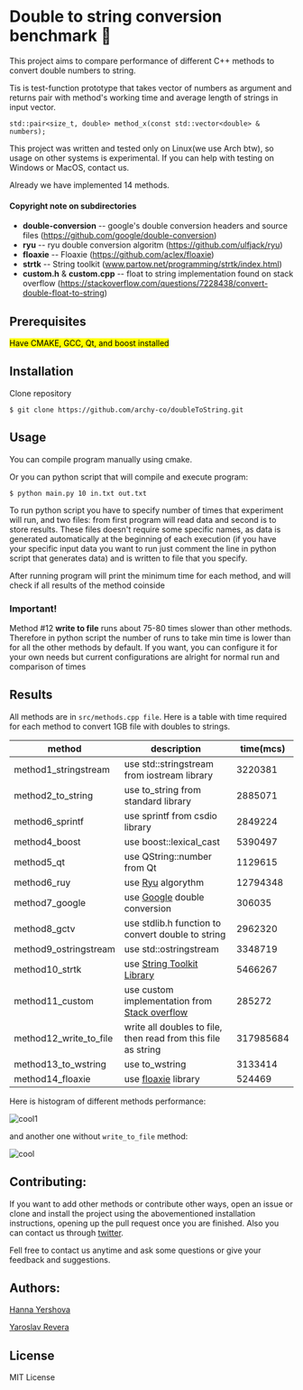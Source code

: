 # Double to string conversion benchmark 🧐

This project aims to compare performance of different C++ methods to convert double numbers to string.

Tis is test-function prototype that takes vector of numbers as argument and returns pair with method's working time and average length of strings in input vector.
```
std::pair<size_t, double> method_x(const std::vector<double> & numbers);
```

This project was written and tested only on Linux(we use Arch btw), so usage on other systems is experimental.
If you can help with testing on Windows or MacOS, contact us.

Already we have implemented 14 methods.

#### Copyright note on subdirectories
* **double-conversion** -- google's double conversion headers and source files (https://github.com/google/double-conversion)
* **ryu** -- ryu double conversion algoritm (https://github.com/ulfjack/ryu)
* **floaxie** -- Floaxie (https://github.com/aclex/floaxie)
* **strtk** -- String toolkit (www.partow.net/programming/strtk/index.html)
* **custom.h** & **custom.cpp** -- float to string implementation found on stack overflow (https://stackoverflow.com/questions/7228438/convert-double-float-to-string)

## Prerequisites
<mark>Have CMAKE, GCC, Qt, and boost installed</mark>

## Installation
Clone repository
```{bash}
$ git clone https://github.com/archy-co/doubleToString.git
```

## Usage
You can compile program manually using cmake.

Or you can python script that will compile and execute program:
```{bash}
$ python main.py 10 in.txt out.txt
```

To run python script you have to specify number of times that experiment will run, and two files: from first program will read data and second is to store results. These files doesn't require some specific names, as data is generated automatically at the beginning of each execution (if you have your specific input data you want to run just comment the line in python script that generates data) and is written to file that you specify.
  
After running program will print the minimum time for each method, and will check if all results of the method coinside

### Important!
Method #12 **write to file** runs about 75-80 times slower than other methods. Therefore in python script the number of runs to take min time is lower than for all the other methods by default. If you want, you can configure it for your own needs but current configurations are alright for normal run and comparison of times

## Results

All methods are in ```src/methods.cpp file```. Here is a table with time required for each method to convert 1GB file with doubles to strings.
  
| method               	| description                                 	| time(mcs) 	|
|----------------------	|---------------------------------------------	|-----------	|
| method1_stringstream 	| use std::stringstream from iostream library 	| 3220381   	|
| method2_to_string    	| use to_string from standard library         	| 2885071   	|
| method6_sprintf      	| use sprintf from csdio library              	| 2849224   	|
| method4_boost          	| use boost::lexical_cast                                       	| 5390497   	|
| method5_qt             	| use QString::number from Qt                                   	| 1129615   	|
| method6_ruy            	| use [Ryu](https://github.com/ulfjack/ryu) algorythm               | 12794348  	|
| method7_google         	| use [Google](https://github.com/google/double-conversion) double conversion                                  	| 306035    	|
| method8_gctv           	| use stdlib.h function to convert double to string              	| 2962320   	|
| method9_ostringstream  	| use std::ostringstream                                        	| 3348719   	|
| method10_strtk         	| use [String Toolkit Library](http://www.partow.net/programming/strtk/index.html)                                                          	| 5466267   	|
| method11_custom        	| use custom implementation from  [Stack overflow](https://stackoverflow.com/questions/7228438/convert-double-float-to-string)              	| 285272    	|
| method12_write_to_file 	| write all doubles to file, then read from this file as string 	| 317985684 	|
| method13_to_wstring    	| use to_wstring                                                	| 3133414   	|
| method14_floaxie       	| use [floaxie](https://github.com/aclex/floaxie) library           | 524469    	|

Here is histogram of different methods performance:
  
  ![cool1](https://user-images.githubusercontent.com/71673095/154725757-3f662f99-4861-4437-bad8-b66bdd6b65a3.png)
  
and another one without ```write_to_file``` method:
  
  ![cool](https://user-images.githubusercontent.com/71673095/154725297-a4080a50-6e29-4a13-bb1f-8205becfce90.png)
  
## Contributing:
If you want to add other methods or contribute other ways, open an issue or clone and install the project using the abovementioned installation instructions, opening up the pull request once you are finished. Also you can contact us through [twitter](https://twitter.com/hannusiaa).

Fell free to contact us anytime and ask some questions or give your feedback and suggestions.

## Authors:
[Hanna Yershova](https://github.com/hannusia)

[Yaroslav Revera](https://github.com/archy-co)

## License
MIT License
